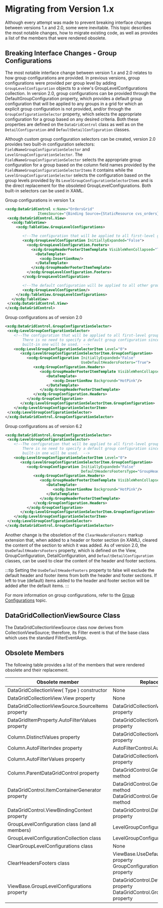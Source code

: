 # Migrating from Version 1.x

Although every attempt was made to prevent breaking interface changes between versions 1.x and 2.0, some were inevitable. This topic describes the most notable changes, how to migrate existing code, as well as provides a list of the members that were rendered obsolete.

## Breaking Interface Changes - Group Configurations

The most notable interface change between version 1.x and 2.0 relates to how group configurations are provided. In previous versions, group configurations were provided per group level by adding `GroupLevelConfiguration` objects to a view's GroupLevelConfigurations collection. In version 2.0, group configurations can be provided through the DefaultGroupConfiguration property, which provides a default group configuration that will be applied to any groups in a grid for which an explicit group configuration is not provided, and/or through the `GroupConfigurationSelector` property, which selects the appropriate configuration for a group based on any desired criteria. Both these properties are defined on the `DataGridControl` class as well as on the `DetailConfiguration` and `DefaultDetailConfiguration` classes.

Although custom group configuration selectors can be created, version 2.0 provides two built-in configuration selectors: `FieldNameGroupConfigurationSelector` and `LevelGroupConfigurationSelector`. The `FieldNameGroupConfigurationSelector` selects the appropriate group configuration for a group based on the column field names provided by the `FieldNameGroupConfigurationSelectorItems` it contains while the `LevelGroupConfigurationSelector` selects the configuration based on the group levels provided by its `LevelGroupConfigurationSelectorItems` and is the direct replacement for the obsoleted GroupLevelConfigurations. Both built-in selectors can be used in XAML.

Group configurations in version 1.x

```xml
<xcdg:DataGridControl x:Name="OrdersGrid"
               ItemsSource="{Binding Source={StaticResource cvs_orders}}">
 <xcdg:DataGridControl.View>
   <xcdg:TableView>    
     <xcdg:TableView.GroupLevelConfigurations>

        <!--The configuration that will be applied to all first-level groups-->
        <xcdg:GroupLevelConfiguration InitiallyExpanded="False">
          <xcdg:GroupLevelConfiguration.Footers>
            <xcdg:GroupHeaderFooterItemTemplate VisibleWhenCollapsed="True">
              <DataTemplate>
                <xcdg:InsertionRow/>
              </DataTemplate>
            </xcdg:GroupHeaderFooterItemTemplate>
          </xcdg:GroupLevelConfiguration.Footers>
        </xcdg:GroupLevelConfiguration>

        <!--The default configuration will be applied to all other group levels.-->
        <xcdg:GroupLevelConfiguration/>
     </xcdg:TableView.GroupLevelConfigurations>
   </xcdg:TableView>
 </xcdg:DataGridControl.View>
</xcdg:DataGridControl>
```

 Group configurations as of version 2.0
 ```xml
 <xcdg:DataGridControl.GroupConfigurationSelector>
  <xcdg:LevelGroupConfigurationSelector>
     <!--The configuration that will be applied to all first-level groups.
         There is no need to specify a default group configuration since the
         built-in one will be used.  -->
     <xcdg:LevelGroupConfigurationSelectorItem Level="0">
        <xcdg:LevelGroupConfigurationSelectorItem.GroupConfiguration>
           <xcdg:GroupConfiguration InitiallyExpanded="False"
                                    UseDefaultHeadersFooters="True">
              <xcdg:GroupConfiguration.Headers>
                 <xcdg:GroupHeaderFooterItemTemplate VisibleWhenCollapsed="True">
                    <DataTemplate>
                       <xcdg:InsertionRow Background="HotPink"/>
                    </DataTemplate>
                 </xcdg:GroupHeaderFooterItemTemplate>
              </xcdg:GroupConfiguration.Headers>
           </xcdg:GroupConfiguration>
        </xcdg:LevelGroupConfigurationSelectorItem.GroupConfiguration>
     </xcdg:LevelGroupConfigurationSelectorItem>
  </xcdg:LevelGroupConfigurationSelector>
</xcdg:DataGridControl.GroupConfigurationSelector>
 ```

 Group configurations as of version 6.2

 ```xml
<xcdg:DataGridControl.GroupConfigurationSelector>
  <xcdg:LevelGroupConfigurationSelector>
     <!--The configuration that will be applied to all first-level groups.
         There is no need to specify a default group configuration since the
         built-in one will be used.  -->
     <xcdg:LevelGroupConfigurationSelectorItem Level="0">
        <xcdg:LevelGroupConfigurationSelectorItem.GroupConfiguration>
           <xcdg:GroupConfiguration InitiallyExpanded="False"
                                    DefaultHeadersFootersType="GroupHeaderControl">
              <xcdg:GroupConfiguration.Headers>
                 <xcdg:GroupHeaderFooterItemTemplate VisibleWhenCollapsed="True">
                    <DataTemplate>
                       <xcdg:InsertionRow Background="HotPink"/>
                    </DataTemplate>
                 </xcdg:GroupHeaderFooterItemTemplate>
              </xcdg:GroupConfiguration.Headers>
           </xcdg:GroupConfiguration>
        </xcdg:LevelGroupConfigurationSelectorItem.GroupConfiguration>
     </xcdg:LevelGroupConfigurationSelectorItem>
  </xcdg:LevelGroupConfigurationSelector>
</xcdg:DataGridControl.GroupConfigurationSelector>
 ```

Another change is the obsoletion of the `ClearHeadersFooters` markup extension that, when added to a header or footer section (in XAML), cleared the content of the section to which it was added. As of version 2.0, the `UseDefaultHeadersFooters` property, which is defined on the View, GroupConfiguration, DetailConfiguration, and `DefaultDetailConfiguration` classes, can be used to clear the content of the header and footer sections.

:::tip
Setting the `UseDefaultHeaderFooters` property to false will exclude the default header and footer items from both the header and footer sections. If left to true (default) items added to the header and footer section will be added after the default items.
:::

For more information on group configurations, refer to the [Group Configurations](/datagrid/fundamentals/grouping/overview) topic.

## DataGridCollectionViewSource Class
The DataGridCollectionViewSource class now derives from CollectionViewSource; therefore, its Filter event is that of the base class which uses the standard FilterEventArgs.

## Obsolete Members
The following table provides a list of the members that were rendered obsolete and their replacement.


|Obsolete member	|Replacement member	|Type|
|-----------------|-------------------|----|
|DataGridCollectionView( Type ) constructor	|None	|Error|
|DataGridCollectionView.View property	|None	|Error|
|DataGridCollectionViewSource.SourceItems property	|DataGridCollectionViewSource.Source property	|Error|
|DataGridItemProperty.AutoFilterValues property	|DataGridCollectionView.AutoFilterValues property	|Error|
|Column.DistinctValues property	|DataGridCollectionView.DistinctValues property	|Error|
|Column.AutoFilterIndex property	|AutoFilterControl.AutoFilterIndex property	|Error|
|Column.AutoFilterValues property	|DataGridCollectionView.AutoFilterValues property	|Error|
|Column.ParentDataGridControl property	|DataGridControl.GetParentDataGridControl method	|Error|
|DataGridControl.ItemContainerGenerator property	|DataGridControl.GetContainerFromItem method DataGridControl.GetItemFromContainer method	|Error|
|DataGridControl.ViewBindingContext property	|DataGridControl.DataGridContext attached property	|Warning|
|GroupLevelConfiguration class (and all members)	|LevelGroupConfigurationSelectorItem class	|Error|
|GroupLevelConfigurationCollection class	|LevelGroupConfigurationSelector class	|Error|
|ClearGroupLevelConfigurations class	|None	|Error|
|ClearHeadersFooters class	|ViewBase.UseDefaultHeadersFooters property GroupConfiguration.UseDefaultHeaderFooters property	|Error|
|ViewBase.GroupLevelConfigurations property	|DataGridControl.DefaultGroupConfiguration property DataGridControl.GroupConfigurationSelector property	|Error|